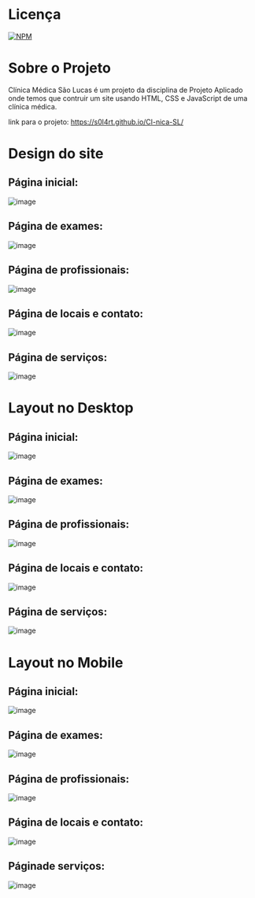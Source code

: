 # Licença
 [![NPM](https://img.shields.io/npm/l/react)](https://github.com/S0L4RT/Cl-nica-SL/blob/main/LICENSE)

 # Sobre o Projeto
 Clínica Médica São Lucas é um projeto da disciplina de Projeto Aplicado onde temos que contruir um site usando HTML, CSS e JavaScript de uma clínica médica.

link para o projeto:
https://s0l4rt.github.io/Cl-nica-SL/

 # Design do site
## Página inicial:
![image](https://github.com/S0L4RT/Cl-nica-SL/assets/134110407/c1c99bdf-f2fd-43a0-b402-ec61c56e29f1)

## Página de exames:
![image](https://github.com/S0L4RT/Cl-nica-SL/assets/134110407/ef0f0fbe-bd31-4425-beb3-15a42d652826)

## Página de profissionais:
![image](https://github.com/S0L4RT/Cl-nica-SL/assets/134110407/e2ff02ff-0501-4f38-a31b-b29a16355805)

## Página de locais e contato:
![image](https://github.com/S0L4RT/Cl-nica-SL/assets/134110407/726a9938-d1f6-45bb-baf3-bd550ca19b0d)

## Página de serviços:
![image](https://github.com/S0L4RT/Cl-nica-SL/assets/134110407/03f9edd7-8c96-4079-83eb-0532e1ccd6ba)


# Layout no Desktop
## Página inicial:
![image](https://github.com/S0L4RT/Cl-nica-SL/assets/134110407/7fb92b71-1275-4429-907e-62e179e59007)

## Página de exames:
![image](https://github.com/S0L4RT/Cl-nica-SL/assets/134110407/d5c28ead-10bd-42d4-9b70-60e3dec84f8d)

## Página de profissionais:
![image](https://github.com/S0L4RT/Cl-nica-SL/assets/134110407/d9de60c8-e84d-46d4-878b-c1cfce1e8101)

## Página de locais e contato:
![image](https://github.com/S0L4RT/Cl-nica-SL/assets/134110407/2f84df77-03ac-4ab1-92d2-8729b2588069)

## Página de serviços:
![image](https://github.com/S0L4RT/Cl-nica-SL/assets/134110407/b3de38ee-4d69-403a-a124-872b9b69add6)

# Layout no Mobile
## Página inicial:
![image](https://github.com/S0L4RT/Cl-nica-SL/assets/134110407/babed75c-0a4c-4d1c-91c6-5e3299aee3d3)

## Página de exames:
![image](https://github.com/S0L4RT/Cl-nica-SL/assets/134110407/bb87f3f9-893a-4a29-89ca-9f3d315bf92b)

## Página de profissionais:
![image](https://github.com/S0L4RT/Cl-nica-SL/assets/134110407/a3f51abe-0a9c-48f3-84ca-b29e3e40eea0)

## Página de locais e contato:
![image](https://github.com/S0L4RT/Cl-nica-SL/assets/134110407/166764de-6c56-4c7a-8a5b-96a838d4d575)

## Páginade serviços:
![image](https://github.com/S0L4RT/Cl-nica-SL/assets/134110407/c162e83b-466e-4b8f-927d-6a7a1c76618f)
